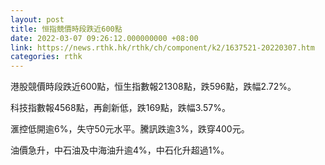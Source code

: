 ```yaml
---
layout: post
title: 恒指競價時段跌近600點
date: 2022-03-07 09:26:12.000000000 +08:00
link: https://news.rthk.hk/rthk/ch/component/k2/1637521-20220307.htm
categories: rthk
---
```


港股競價時段跌近600點，恒生指數報21308點，跌596點，跌幅2.72%。

科技指數報4568點，再創新低，跌169點，跌幅3.57%。

滙控低開逾6%，失守50元水平。騰訊跌逾3%，跌穿400元。

油價急升，中石油及中海油升逾4%，中石化升超過1%。
